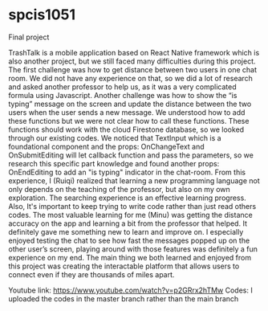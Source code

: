 # spcis1051

Final project

TrashTalk is a mobile application based on React Native framework which is also another project, but we still faced many difficulties during this project. The first challenge was how to get distance between two users in one chat room. We did not have any experience on that, so we did a lot of research and asked another professor to help us, as it was a very complicated formula using Javascript. Another challenge was how to show the “is typing” message on the screen and update the distance between the two users when the user sends a new message. We understood how to add these functions but we were not clear how to call these functions. These functions should work with the cloud Firestone database, so we looked through our existing codes. We noticed that TextInput which is a foundational component and the props: OnChangeText and OnSubmitEditing will let callback function and pass the parameters, so we research this specific part knowledge and found another props: OnEndEditing to add an "is typing" indicator in the chat-room. From this experience, I (Ruiqi) realized that learning a new programming language not only depends on the teaching of the professor, but also on my own exploration. The searching experience is an effective learning progress. Also, It's important to keep trying to write code rather than just read others codes. The most valuable learning for me (Minu) was getting the distance accuracy on the app and learning a bit from the professor that helped. It definitely gave me something new to learn and improve on. I especially enjoyed testing the chat to see how fast the messages popped up on the other user’s screen, playing around with those features was definitely a fun experience on my end. The main thing we both learned and enjoyed from this project was creating the interactable platform that allows users to connect even if they are thousands of miles apart. 


Youtube link: https://www.youtube.com/watch?v=p2GRrx2hTMw
Codes: I uploaded the codes in the master branch rather than the main branch
